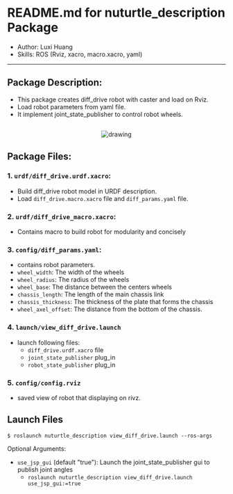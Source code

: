 # README.md for nuturtle_description Package
- Author: Luxi Huang
- Skills: ROS (Rviz, xacro, macro.xacro, yaml) 

---

##  Package Description:
* This package creates diff_drive robot with caster and load on Rviz.
* Load robot parameters from yaml file.
* It implement joint_state_publisher to control robot wheels.
 
## 
 <p align="middle"> <img src="https://github.com/luxi-huang/Turtulebot3-Navigation/blob/master/img/robot_descreption.png?raw=true" alt="drawing" /> </p>  

## Package Files:

### 1. `urdf/diff_drive.urdf.xacro`:
  - Build diff_drive robot model in URDF description.
  - Load `diff_drive.macro.xacro` file and `diff_params.yaml` file.  

### 2. `urdf/diff_drive_macro.xacro`:
  - Contains macro to build robot for modularity and concisely   

### 3. `config/diff_params.yaml`:
  - contains robot parameters.
  - `wheel_width`: The width of the wheels
  - `wheel_radius`: The radius of the wheels
  - `wheel_base`: The distance between the centers wheels
  - `chassis_length`: The length of the main chassis link
  - `chassis_thickness`: The thickness of the plate that forms the chassis
  - `wheel_axel_offset`: The distance from the bottom of the chassis.  

### 4. `launch/view_diff_drive.launch`
  - launch following files:
    - `diff_drive.urdf.xacro` file 
    - `joint_state_publisher` plug_in  
    - `robot_state_publisher` plug_in 

### 5. `config/config.rviz`

* saved view of robot that displaying on rivz.

## Launch Files 
```
$ roslaunch nuturtle_description view_diff_drive.launch --ros-args
```
Optional Arguments:
  - `use_jsp_gui` (default "true"):  Launch the joint_state_publisher gui to publish joint angles
    - `roslaunch nuturtle_description view_diff_drive.launch use_jsp_gui:=true`
